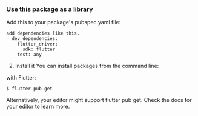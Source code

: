 ### Use this package as a library
Add this to your package's pubspec.yaml file:

````
add dependencies like this.
  dev_dependencies:
    flutter_driver:
      sdk: flutter
    test: any
````
2. Install it
You can install packages from the command line:

with Flutter:

````
$ flutter pub get
````
Alternatively, your editor might support flutter pub get. Check the docs for your editor to learn more.

